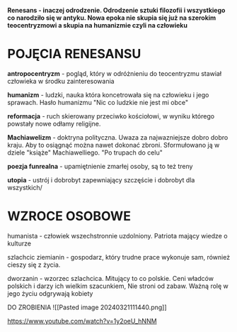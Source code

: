 **Renesans - inaczej odrodzenie. Odrodzenie sztuki filozofii i wszystkiego co narodziło się w antyku. Nowa epoka nie skupia się już na szerokim teocentryzmowi a skupia na humanizmie czyli na człowieku**

# POJĘCIA RENESANSU

**antropocentryzm** -  pogląd, który w odróżnieniu do teocentryzmu  stawiał człowieka w środku zainteresowania

**humanizm** - ludzki, nauka która koncetrowała się na człowieku i jego sprawach. Hasło humanizmu "Nic co ludzkie nie jest mi obce"

**reformacja** - ruch skierowany przeciwko kościołowi, w wyniku którego powstały nowe odłamy religijne.

**Machiawelizm** - doktryna polityczna. Uwaza za najwazniejsze dobro dobro kraju. Aby to osiągnąć można  nawet dokonać zbroni. Sformułowano ją w dziele "książe" Machiawelliego. "Po trupach do celu"

**poezja funrealna** - upamiętnienie zmarłej osoby, są to też treny

**utopia** -  ustrój i dobrobyt zapewniający szczęście i dobrobyt dla wszystkich/


# WZROCE OSOBOWE
humanista -  człowiek wszechstronnie uzdolniony. Patriota mający wiedze o kulturze

szlachcic ziemianin - gospodarz, który trudne prace wykonuje sam, również cieszy się z życia.

dworzanin - wzorzec szlachcica. Mitujący to co polskie. Ceni władców polskich i darzy ich wielkim szacunkiem, Nie stroni od zabaw. Ważną rolę w jego życiu odgrywają kobiety

DO ZROBIENIA 
![[Pasted image 20240321111440.png]]


https://www.youtube.com/watch?v=1y2oeU_hNNM
